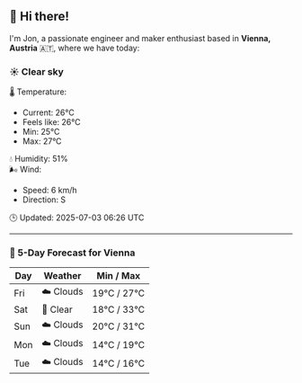 ## 👋 Hi there!

I'm Jon, a passionate engineer and maker enthusiast based in **Vienna, Austria** 🇦🇹, where we have today:

### ☀️ Clear sky 

🌡️ Temperature: 
* Current: 26°C
* Feels like: 26°C
* Min: 25°C 
* Max: 27°C  

💧 Humidity: 51%  
🌬️ Wind: 
* Speed: 6 km/h 
* Direction: S  

🕒 Updated: 2025-07-03 06:26 UTC

---

### 📅 5-Day Forecast for Vienna

| Day | Weather | Min / Max |
|-----|---------|------------|
| Fri | ☁️ Clouds | 19°C / 27°C |
| Sat | 🌙 Clear | 18°C / 33°C |
| Sun | ☁️ Clouds | 20°C / 31°C |
| Mon | ☁️ Clouds | 14°C / 19°C |
| Tue | ☁️ Clouds | 14°C / 16°C |
